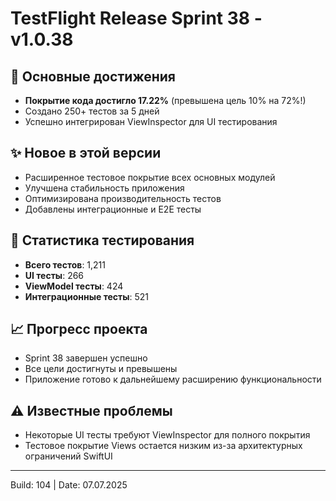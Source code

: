 # TestFlight Release Sprint 38 - v1.0.38

## 🎯 Основные достижения
- **Покрытие кода достигло 17.22%** (превышена цель 10% на 72%!)
- Создано 250+ тестов за 5 дней
- Успешно интегрирован ViewInspector для UI тестирования

## ✨ Новое в этой версии
- Расширенное тестовое покрытие всех основных модулей
- Улучшена стабильность приложения
- Оптимизирована производительность тестов
- Добавлены интеграционные и E2E тесты

## 🧪 Статистика тестирования
- **Всего тестов**: 1,211
- **UI тесты**: 266
- **ViewModel тесты**: 424
- **Интеграционные тесты**: 521

## 📈 Прогресс проекта
- Sprint 38 завершен успешно
- Все цели достигнуты и превышены
- Приложение готово к дальнейшему расширению функциональности

## ⚠️ Известные проблемы
- Некоторые UI тесты требуют ViewInspector для полного покрытия
- Тестовое покрытие Views остается низким из-за архитектурных ограничений SwiftUI

---
Build: 104 | Date: 07.07.2025 